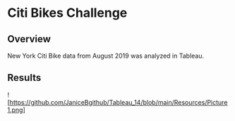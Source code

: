 # Citi Bikes Challenge

## Overview

New York Citi Bike data from August 2019 was analyzed in Tableau.

## Results


![https://github.com/JaniceBgithub/Tableau_14/blob/main/Resources/Picture1.png]
